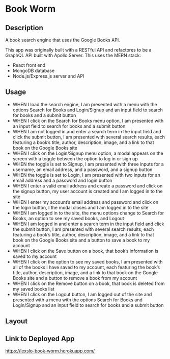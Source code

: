 # Book Worm

## Description
A book search engine that uses the Google Books API.

This app was originally built with a RESTful API and refactores to be a GraphQL API built with Apollo Server. This uses the MERN stack:

- React front end
- MongoDB database
- Node.js/Express.js server and API

## Usage
- WHEN I load the search engine, I am presented with a menu with the options Search for Books and Login/Signup and an input field to search for books and a submit button
- WHEN I click on the Search for Books menu option, I am presented with an input field to search for books and a submit button
- WHEN I am not logged in and enter a search term in the input field and click the submit button, I am presented with several search results, each featuring a book’s title, author, description, image, and a link to that book on the Google Books site
- WHEN I click on the Login/Signup menu option, a modal appears on the screen with a toggle between the option to log in or sign up
- WHEN the toggle is set to Signup, I am presented with three inputs for a username, an email address, and a password, and a signup button
- WHEN the toggle is set to Login, I am presented with two inputs for an email address and a password and login button
- WHEN I enter a valid email address and create a password and click on the signup button, my user account is created and I am logged in to the site
- WHEN I enter my account’s email address and password and click on the login button, I the modal closes and I am logged in to the site
- WHEN I am logged in to the site, the menu options change to Search for Books, an option to see my saved books, and Logout
- WHEN I am logged in and enter a search term in the input field and click the submit button, I am presented with several search results, each featuring a book’s title, author, description, image, and a link to that book on the Google Books site and a button to save a book to my account
- WHEN I click on the Save button on a book, that book’s information is saved to my account
- WHEN I click on the option to see my saved books, I am presented with all of the books I have saved to my account, each featuring the book’s title, author, description, image, and a link to that book on the Google Books site and a button to remove a book from my account
- WHEN I click on the Remove button on a book, that book is deleted from my saved books list
- WHEN I click on the Logout button, I am logged out of the site and presented with a menu with the options Search for Books and Login/Signup and an input field to search for books and a submit button  

## Layout

## Link to Deployed App
https://lexslo-book-worm.herokuapp.com/
